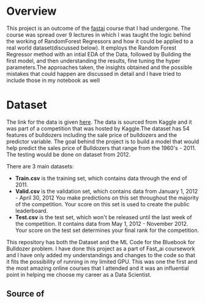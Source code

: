 # Overview
This project is an outcome of the [fastai](https://www.fast.ai/) course that I had undergone. The course was spread over 9 lectures in which I was taught the logic behind the working of RandomForest Regressors and how it could be applied to a real world dataset(discussed below).  It employs the Random Forest Regressor method with an intial EDA of the Data, followed by Building the first model, and then understanding the results, fine tuning the hyper parameters.The approaches taken, the insights obtained and the possible mistakes that could happen are discussed in detail and I have tried to include those in my notebook as well

# Dataset
The link for the data is given [here](https://www.kaggle.com/c/bluebook-for-bulldozers/data). The data is sourced from Kaggle and it was part of a competition that was hosted by Kaggle.The dataset has 54 features of bulldozers including the sale price of bulldozers and the predictor variable. The goal behind the project is to build a model that would help predict the sales price of Bulldozers that range from the 1960's - 2011. The testing would be done on dataset from 2012.

There are 3 main datasets:
- **Train.csv** is the training set, which contains data through the end of 2011.
- **Valid.csv** is the validation set, which contains data from January 1, 2012 - April 30, 2012 You make predictions on this set throughout the majority of the competition. Your score on this set is used to create the public leaderboard.
- **Test.csv** is the test set, which won't be released until the last week of the competition. It contains data from May 1, 2012 - November 2012. Your score on the test set determines your final rank for the competition.




This repository has both the Dataset and the ML Code for the Bluebook for  Bulldozer problem. I have done this project as a part of Fast_ai coursework and I have only added my understandings and  changes to the code so that it fits the possibility of running in my limited GPU. This was one the first and the most amazing online courses that I attended and it was an influential point in helping me choose my career as a Data Scientist.

## Source of 

